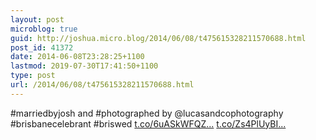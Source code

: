 ```yaml
---
layout: post
microblog: true
guid: http://joshua.micro.blog/2014/06/08/t475615328211570688.html
post_id: 41372
date: 2014-06-08T23:28:25+1100
lastmod: 2019-07-30T17:41:50+1100
type: post
url: /2014/06/08/t475615328211570688.html
---
```

#marriedbyjosh and #photographed by @lucasandcophotography #brisbanecelebrant #briswed [t.co/6uASkWFQZ...](http://t.co/6uASkWFQZY) [t.co/Zs4PlUyBI...](http://t.co/Zs4PlUyBIF)
